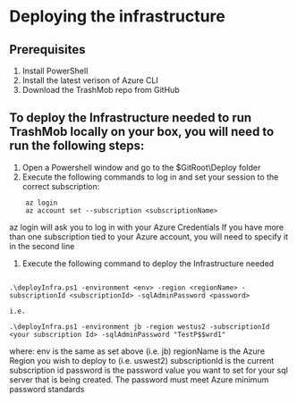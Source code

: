 # Deploying the infrastructure

## Prerequisites
1. Install PowerShell
1. Install the latest verison of Azure CLI
1. Download the TrashMob repo from GitHub

## To deploy the Infrastructure needed to run TrashMob locally on your box, you will need to run the following steps:
1. Open a Powershell window and go to the $GitRoot\Deploy folder
1. Execute the following commands to log in and set your session to the correct subscription:
```
    az login
    az account set --subscription <subscriptionName>
```
  az login will ask you to log in with your Azure Credentials
  If you have more than one subscription tied to your Azure account, you will need to specify it in the second line
  
1. Execute the following command to deploy the Infrastructure needed
```

.\deployInfra.ps1 -environment <env> -region <regionName> -subscriptionId <subscriptionId> -sqlAdminPassword <password>

i.e.

.\deployInfra.ps1 -environment jb -region westus2 -subscriptionId <your subscription Id> -sqlAdminPassword "TestP$$wrd1"

```
where:
  env is the same as set above (i.e. jb)
  regionName is the Azure Region you wish to deploy to (i.e. uswest2)
  subscriptionId is the current subscription id
  password is the password value you want to set for your sql server that is being created. The password must meet Azure minimum password standards

